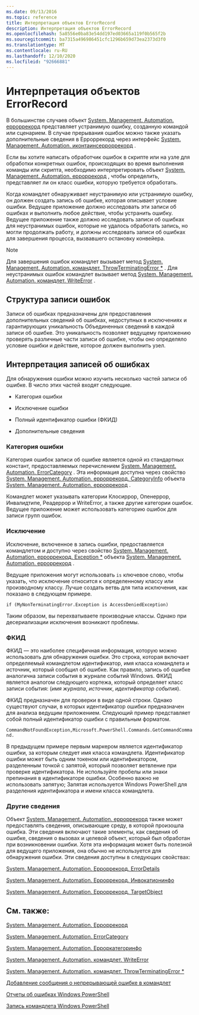 ```yaml
---
ms.date: 09/13/2016
ms.topic: reference
title: Интерпретация объектов ErrorRecord
description: Интерпретация объектов ErrorRecord
ms.openlocfilehash: 5a8556e0ba83e54dd197ed03665a119f0b565f2b
ms.sourcegitcommit: ba7315a496986451cfc1296b659d73ea2373d3f0
ms.translationtype: MT
ms.contentlocale: ru-RU
ms.lasthandoff: 12/10/2020
ms.locfileid: "92666881"
---
```

# <a name="interpreting-errorrecord-objects"></a>Интерпретация объектов ErrorRecord

В большинстве случаев объект [System. Management. Automation. ерроррекорд](/dotnet/api/System.Management.Automation.ErrorRecord) представляет устранимую ошибку, созданную командой или сценарием. В случае прерывания ошибок можно также указать дополнительные сведения в Ерроррекорд через интерфейс [System. Management. Automation. иконтаинсерроррекорд](/dotnet/api/System.Management.Automation.IContainsErrorRecord) .

Если вы хотите написать обработчик ошибок в скрипте или на узле для обработки конкретных ошибок, происходящих во время выполнения команды или скрипта, необходимо интерпретировать объект [System. Management. Automation. ерроррекорд](/dotnet/api/System.Management.Automation.ErrorRecord) , чтобы определить, представляет ли он класс ошибки, которую требуется обработать.

Когда командлет обнаруживает неустранимую или устранимую ошибку, он должен создать запись об ошибке, которая описывает условие ошибки. Ведущее приложение должно исследовать эти записи об ошибках и выполнить любое действие, чтобы устранить ошибку. Ведущее приложение также должно исследовать записи об ошибках для неустранимых ошибок, которые не удалось обработать запись, но могли продолжать работу, и должны исследовать записи об ошибках для завершения процесса, вызвавшего остановку конвейера.

> [!NOTE]
> Для завершения ошибок командлет вызывает метод [System. Management. Automation. командлет. ThrowTerminatingError *](/dotnet/api/System.Management.Automation.Cmdlet.ThrowTerminatingError) . Для неустранимых ошибок командлет вызывает метод [System. Management. Automation. командлет. WriteError](/dotnet/api/System.Management.Automation.Cmdlet.WriteError) .

## <a name="error-record-design"></a>Структура записи ошибок

Записи об ошибках предназначены для предоставления дополнительных сведений об ошибках, недоступных в исключениях и гарантирующих уникальность Объединенных сведений в каждой записи об ошибке. Это уникальность позволяет ведущему приложению проверять различные части записи об ошибке, чтобы оно определяло условие ошибки и действие, которое должен выполнить узел.

## <a name="interpreting-error-records"></a>Интерпретация записей об ошибках

Для обнаружения ошибки можно изучить несколько частей записи об ошибке. В число этих частей входят следующие.

- Категория ошибки

- Исключение ошибки

- Полный идентификатор ошибки (ФКИД)

- Дополнительные сведения

### <a name="the-error-category"></a>Категория ошибки

Категория ошибок записи об ошибке является одной из стандартных констант, предоставляемых перечислением [System. Management. Automation. ErrorCategory](/dotnet/api/System.Management.Automation.ErrorCategory) . Эта информация доступна через свойство [System. Management. Automation. ерроррекорд. CategoryInfo](/dotnet/api/System.Management.Automation.ErrorRecord.CategoryInfo) объекта [System. Management. Automation. ерроррекорд](/dotnet/api/System.Management.Automation.ErrorRecord) .

Командлет может указывать категории Клосиррор, Опенеррор, Инвалидтипе, Реадеррор и WriteError, а также другие категории ошибок. Ведущее приложение может использовать категорию ошибок для записи групп ошибок.

### <a name="the-exception"></a>Исключение

Исключение, включенное в запись ошибки, предоставляется командлетом и доступно через свойство [System. Management. Automation. ерроррекорд. Exception *](/dotnet/api/System.Management.Automation.ErrorRecord.Exception) объекта [System. Management. Automation. ерроррекорд](/dotnet/api/System.Management.Automation.ErrorRecord) .

Ведущие приложения могут использовать `is` ключевое слово, чтобы указать, что исключение относится к определенному классу или производному классу. Лучше создать ветвь для типа исключения, как показано в следующем примере.

`if (MyNonTerminatingError.Exception is AccessDeniedException)`

Таким образом, вы перехватываете производные классы. Однако при десериализации исключения возникают проблемы.

### <a name="the-fqid"></a>ФКИД

ФКИД — это наиболее специфичная информация, которую можно использовать для обнаружения ошибки. Это строка, которая включает определяемый командлетом идентификатор, имя класса командлета и источник, который сообщил об ошибке. Как правило, запись об ошибке аналогична записи события в журнале событий Windows. ФКИД является аналогом следующего кортежа, который определяет класс записи события: (*имя журнала*, *источник*, *идентификатор события*).

ФКИД предназначен для проверки в виде одной строки. Однако существуют случаи, в которых идентификатор ошибки предназначен для анализа ведущим приложением. Следующий пример представляет собой полный идентификатор ошибки с правильным форматом.

`CommandNotFoundException,Microsoft.PowerShell.Commands.GetCommandCommand.`

В предыдущем примере первым маркером является идентификатор ошибки, за которым следует имя класса командлета. Идентификатор ошибки может быть одним токеном или идентификатором, разделенным точкой с запятой, который позволяет ветвление при проверке идентификатора. Не используйте пробелы или знаки препинания в идентификаторе ошибки. Особенно важно не использовать запятую; Запятая используется Windows PowerShell для разделения идентификатора и имени класса командлета.

### <a name="other-information"></a>Другие сведения

Объект [System. Management. Automation. ерроррекорд](/dotnet/api/System.Management.Automation.ErrorRecord) также может предоставлять сведения, описывающие среду, в которой произошла ошибка. Эти сведения включают такие элементы, как сведения об ошибке, сведения о вызовах и целевой объект, который был обработан при возникновении ошибки. Хотя эта информация может быть полезной для ведущего приложения, она обычно не используется для обнаружения ошибки. Эти сведения доступны в следующих свойствах:

[System. Management. Automation. Ерроррекорд. ErrorDetails](/dotnet/api/System.Management.Automation.ErrorRecord.ErrorDetails)

[System. Management. Automation. Ерроррекорд. Инвокатионинфо](/dotnet/api/System.Management.Automation.ErrorRecord.InvocationInfo)

[System. Management. Automation. Ерроррекорд. TargetObject](/dotnet/api/System.Management.Automation.ErrorRecord.TargetObject)

## <a name="see-also"></a>См. также:

[System. Management. Automation. Ерроррекорд](/dotnet/api/System.Management.Automation.ErrorRecord)

[System. Management. Automation. ErrorCategory](/dotnet/api/System.Management.Automation.ErrorCategory)

[System. Management. Automation. Ерроркатегоринфо](/dotnet/api/System.Management.Automation.ErrorCategoryInfo)

[System. Management. Automation. командлет. WriteError](/dotnet/api/System.Management.Automation.Cmdlet.WriteError)

[System. Management. Automation. командлет. ThrowTerminatingError *](/dotnet/api/System.Management.Automation.Cmdlet.ThrowTerminatingError)

[Добавление сообщения о непрерывающей ошибке в командлет](./adding-non-terminating-error-reporting-to-your-cmdlet.md)

[Отчеты об ошибках Windows PowerShell](./error-reporting-concepts.md)

[Запись командлета Windows PowerShell](./writing-a-windows-powershell-cmdlet.md)
